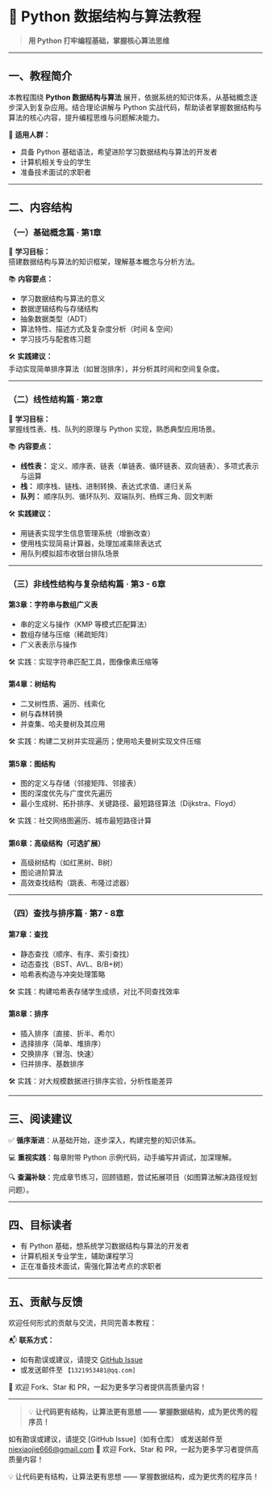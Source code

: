 # 📘 Python 数据结构与算法教程

> **用 Python 打牢编程基础，掌握核心算法思维**

---

## 一、教程简介

本教程围绕 **Python 数据结构与算法** 展开，依据系统的知识体系，从基础概念逐步深入到复杂应用。结合理论讲解与 Python 实战代码，帮助读者掌握数据结构与算法的核心内容，提升编程思维与问题解决能力。

🎯 **适用人群：**
- 具备 Python 基础语法，希望进阶学习数据结构与算法的开发者
- 计算机相关专业的学生
- 准备技术面试的求职者

---

## 二、内容结构

### （一）基础概念篇 · 第1章

📌 **学习目标：**  
搭建数据结构与算法的知识框架，理解基本概念与分析方法。

📚 **内容要点：**
- 学习数据结构与算法的意义
- 数据逻辑结构与存储结构
- 抽象数据类型（ADT）
- 算法特性、描述方式及复杂度分析（时间 & 空间）
- 学习技巧与配套练习题

🛠️ **实践建议：**  
手动实现简单排序算法（如冒泡排序），并分析其时间和空间复杂度。

---

### （二）线性结构篇 · 第2章

📌 **学习目标：**  
掌握线性表、栈、队列的原理与 Python 实现，熟悉典型应用场景。

📚 **内容要点：**
- **线性表：** 定义、顺序表、链表（单链表、循环链表、双向链表）、多项式表示与运算
- **栈：** 顺序栈、链栈、进制转换、表达式求值、递归关系
- **队列：** 顺序队列、循环队列、双端队列、杨辉三角、回文判断

🛠️ **实践建议：**
- 用链表实现学生信息管理系统（增删改查）
- 使用栈实现简易计算器，处理加减乘除表达式
- 用队列模拟超市收银台排队场景

---

### （三）非线性结构与复杂结构篇 · 第3 - 6章

#### 第3章：字符串与数组广义表
- 串的定义与操作（KMP 等模式匹配算法）
- 数组存储与压缩（稀疏矩阵）
- 广义表表示与操作

🛠️ 实践：实现字符串匹配工具，图像像素压缩等

#### 第4章：树结构
- 二叉树性质、遍历、线索化
- 树与森林转换
- 并查集、哈夫曼树及其应用

🛠️ 实践：构建二叉树并实现遍历；使用哈夫曼树实现文件压缩

#### 第5章：图结构
- 图的定义与存储（邻接矩阵、邻接表）
- 图的深度优先与广度优先遍历
- 最小生成树、拓扑排序、关键路径、最短路径算法（Dijkstra、Floyd）

🛠️ 实践：社交网络图遍历、城市最短路径计算

#### 第6章：高级结构（可选扩展）
- 高级树结构（如红黑树、B树）
- 图论进阶算法
- 高效查找结构（跳表、布隆过滤器）

---

### （四）查找与排序篇 · 第7 - 8章

#### 第7章：查找
- 静态查找（顺序、有序、索引查找）
- 动态查找（BST、AVL、B/B+树）
- 哈希表构造与冲突处理策略

🛠️ 实践：构建哈希表存储学生成绩，对比不同查找效率

#### 第8章：排序
- 插入排序（直接、折半、希尔）
- 选择排序（简单、堆排序）
- 交换排序（冒泡、快速）
- 归并排序、基数排序

🛠️ 实践：对大规模数据进行排序实验，分析性能差异

---

## 三、阅读建议

✅ **循序渐进**：从基础开始，逐步深入，构建完整的知识体系。

💻 **重视实践**：每章附带 Python 示例代码，动手编写并调试，加深理解。

🔍 **查漏补缺**：完成章节练习，回顾错题，尝试拓展项目（如图算法解决路径规划问题）。

---

## 四、目标读者

- 有 Python 基础，想系统学习数据结构与算法的开发者
- 计算机相关专业学生，辅助课程学习
- 正在准备技术面试，需强化算法考点的求职者

---

## 五、贡献与反馈

欢迎任何形式的贡献与交流，共同完善本教程：

📬 **联系方式：**
- 如有勘误或建议，请提交 [GitHub Issue](https://github.com/yourname/yourrepo/issues) 
- 或发送邮件至 `【1321953481@qq.com]`

🌟 欢迎 Fork、Star 和 PR，一起为更多学习者提供高质量内容！

---

> 💡 **让代码更有结构，让算法更有思想 —— 掌握数据结构，成为更优秀的程序员！**

如有勘误或建议，请提交 [GitHub Issue]（如有仓库）
或发送邮件至 niexiaojie666@gmail.com
🌟 欢迎 Fork、Star 和 PR，一起为更多学习者提供高质量内容！

💡 让代码更有结构，让算法更有思想 —— 掌握数据结构，成为更优秀的程序员！ 
